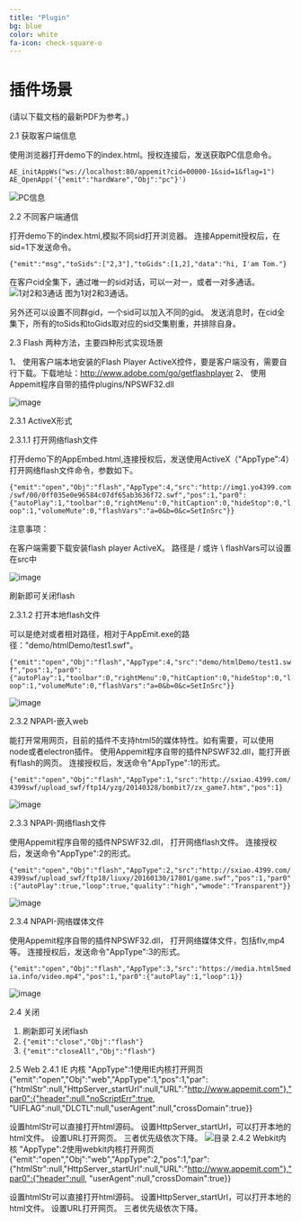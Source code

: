```yaml
---
title: "Plugin"
bg: blue
color: white
fa-icon: check-square-o
---
```



#  插件场景

(请以下载文档的最新PDF为参考。)


 2.1	获取客户端信息

使用浏览器打开demo下的index.html。授权连接后，发送获取PC信息命令。

```
AE_initAppWs("ws://localhost:80/appemit?cid=00000-1&sid=1&flag=1")
AE_OpenApp('{"emit":"hardWare","Obj":"pc"}') 
```

![PC信息](https://cdn.jsdelivr.net/gh/appemit/AppEmitWeb/docs/img/1.2.png)

2.2	不同客户端通信

打开demo下的index.html,模拟不同sid打开浏览器。
连接Appemit授权后，在sid=1下发送命令。

`{"emit":"msg","toSids":["2,3"],"toGids":[1,2],"data":"hi, I'am Tom."}`

在客户cid全集下，通过唯一的sid对话，可以一对一，或者一对多通话。
 ![1对2和3通话]( https://cdn.jsdelivr.net/gh/appemit/AppEmitWeb/docs/img/2.2.png)
图为1对2和3通话。

另外还可以设置不同群gid，一个sid可以加入不同的gid。
发送消息时，在cid全集下，所有的toSids和toGids取对应的sid交集剔重，并排除自身。

2.3	Flash
两种方法，主要四种形式实现场景

1、	使用客户端本地安装的Flash Player ActiveX控件，要是客户端没有，需要自行下载。下载地址：http://www.adobe.com/go/getflashplayer
2、	使用Appemit程序自带的插件plugins/NPSWF32.dll

 ![image]( https://cdn.jsdelivr.net/gh/appemit/AppEmitWeb/docs/img/2.1.png)
 
2.3.1	ActiveX形式

2.3.1.1	打开网络flash文件

打开demo下的AppEmbed.html,连接授权后，发送使用ActiveX（"AppType":4）打开网络flash文件命令，参数如下。

`{"emit":"open","Obj":"flash","AppType":4,"src":"http://img1.yo4399.com/swf/00/0ff035e0e96584c07df65ab3636f72.swf","pos":1,"par0":{"autoPlay":1,"toolbar":0,"rightMenu":0,"hitCaption":0,"hideStop":0,"loop":1,"volumeMute":0,"flashVars":"a=0&b=0&c=SetInSrc"}}`


注意事项：

在客户端需要下载安装flash player ActiveX。
路径是 / 或许 \\
flashVars可以设置在src中

 ![image]( https://cdn.jsdelivr.net/gh/appemit/AppEmitWeb/docs/img/1_appemit_ActiveX.gif)
 
刷新即可关闭flash


2.3.1.2	打开本地flash文件

可以是绝对或者相对路径，相对于AppEmit.exe的路径："demo/htmlDemo/test1.swf"。

`{"emit":"open","Obj":"flash","AppType":4,"src":"demo/htmlDemo/test1.swf","pos":1,"par0":{"autoPlay":1,"toolbar":0,"rightMenu":0,"hitCaption":0,"hideStop":0,"loop":1,"volumeMute":0,"flashVars":"a=0&b=0&c=SetInSrc"}}`
 
 ![image]( https://cdn.jsdelivr.net/gh/appemit/AppEmitWeb/docs/img/2.3.1.2.png)

2.3.2	NPAPI-嵌入web

能打开常用网页，目前的插件不支持html5的媒体特性。如有需要，可以使用node或者electron插件。
使用Appemit程序自带的插件NPSWF32.dll，能打开嵌有flash的网页。
连接授权后，发送命令"AppType":1的形式。

`{"emit":"open","Obj":"flash","AppType":1,"src":"http://sxiao.4399.com/4399swf/upload_swf/ftp14/yzg/20140328/bombit7/zx_game7.htm","pos":1}`

  ![image]( https://cdn.jsdelivr.net/gh/appemit/AppEmitWeb/docs/img/2.3.2.png)

2.3.3	NPAPI-网络flash文件

使用Appemit程序自带的插件NPSWF32.dll， 打开网络flash文件。
连接授权后，发送命令"AppType":2的形式。

`{"emit":"open","Obj":"flash","AppType":2,"src":"http://sxiao.4399.com/4399swf/upload_swf/ftp18/liuxy/20160130/17801/game.swf","pos":1,"par0":{"autoPlay":true,"loop":true,"quality":"high","wmode":"Transparent"}}`

  ![image]( https://cdn.jsdelivr.net/gh/appemit/AppEmitWeb/docs/img/2.3.3.png)

2.3.4	NPAPI-网络媒体文件

使用Appemit程序自带的插件NPSWF32.dll， 打开网络媒体文件，包括flv,mp4等。
连接授权后，发送命令"AppType":3的形式。

`{"emit":"open","Obj":"flash","AppType":3,"src":"https://media.html5media.info/video.mp4","pos":1,"par0":{"autoPlay":1,"loop":1}}`

  ![image]( https://cdn.jsdelivr.net/gh/appemit/AppEmitWeb/docs/img/2.3.4.png)

 2.4	关闭

1.	刷新即可关闭flash
2.	`{"emit":"close","Obj":"flash"}`
3.	`{"emit":"closeAll","Obj":"flash"}`


 2.5	 Web
2.4.1	IE 内核
"AppType":1使用IE内核打开网页
{"emit":"open","Obj":"web","AppType":1,"pos":1,"par":{"htmlStr":null,"HttpServer_startUrl":null,"URL":"http://www.appemit.com"},"par0":{"header":null,"noScriptErr":true, "UIFLAG":null,"DLCTL":null,"userAgent":null,"crossDomain":true}}

设置htmlStr可以直接打开html源码。
设置HttpServer_startUrl，可以打开本地的html文件。
设置URL打开网页。 三者优先级依次下降。
![目录]( https://cdn.jsdelivr.net/gh/appemit/AppEmitWeb/docs/img/3_appemit_IE.gif)
2.4.2	Webkit内核
"AppType":2使用webkit内核打开网页
{"emit":"open","Obj":"web","AppType":2,"pos":1,"par":{"htmlStr":null,"HttpServer_startUrl":null,"URL":"http://www.appemit.com"},"par0":{"header":null, "userAgent":null,"crossDomain":true}}

设置htmlStr可以直接打开html源码。
设置HttpServer_startUrl，可以打开本地的html文件。
设置URL打开网页。 三者优先级依次下降。


 
 